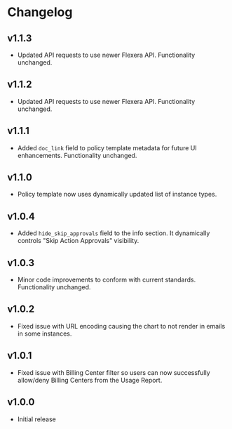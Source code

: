 # Changelog

## v1.1.3

- Updated API requests to use newer Flexera API. Functionality unchanged.

## v1.1.2

- Updated API requests to use newer Flexera API. Functionality unchanged.

## v1.1.1

- Added `doc_link` field to policy template metadata for future UI enhancements. Functionality unchanged.

## v1.1.0

- Policy template now uses dynamically updated list of instance types.

## v1.0.4

- Added `hide_skip_approvals` field to the info section. It dynamically controls "Skip Action Approvals" visibility.

## v1.0.3

- Minor code improvements to conform with current standards. Functionality unchanged.

## v1.0.2

- Fixed issue with URL encoding causing the chart to not render in emails in some instances.

## v1.0.1

- Fixed issue with Billing Center filter so users can now successfully allow/deny Billing Centers from the Usage Report.

## v1.0.0

- Initial release
